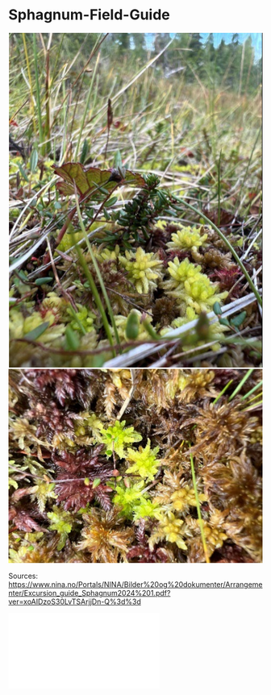 # Sphagnum-Field-Guide

![S. aongstroemii](<S. aongstroemii.png>) ![S. aongstroemii](<S. aongstroemii1.png>)

Sources: https://www.nina.no/Portals/NINA/Bilder%20og%20dokumenter/Arrangementer/Excursion_guide_Sphagnum2024%201.pdf?ver=xoAIDzoS30LvTSArjjDn-Q%3d%3d

![excursion guide sphagnum 2014 p10](<excursion guide sphagnum 2014 p10.pdf>)